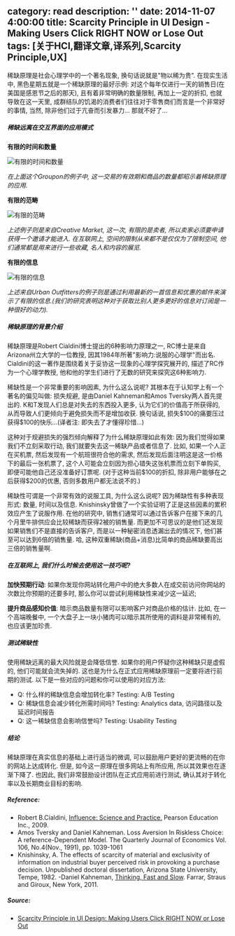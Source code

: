 category: read
description: ''
date: 2014-11-07 4:00:00
title: Scarcity Principle in UI Design - Making Users Click RIGHT NOW or Lose Out
tags: [关于HCI,翻译文章,译系列,Scarcity Principle,UX]
---

<article class="article body">

<p>稀缺原理是社会心理学中的一个著名现象, 换句话说就是"物以稀为贵". 在现实生活中, 黑色星期五就是一个稀缺原理的最好示例: 对这个每年仅进行一天的销售日(在美国是感恩节之后的那天), 且有着非常明确的数量限制, 再加上一定的折扣, 也就导致在这一天里, 成群结队的饥渴的消费者们往往对于零售商们而言是一个非常好的事情, 当然, 除非他们过于亢奋而引发暴力... 那就不好了...</p>

<h5>稀缺远离在交互界面的应用模式</h5>

<p><strong>有限的时间和数量</strong></p>

<p><img src="http://s3.amazonaws.com/media.nngroup.com/media/editor/2014/09/12/scarcity_time-and-quantity.png" alt="有限的时间和数量" title=""></p>

<p><em>在上面这个Groupon的例子中, 这一交易的有效期和商品的数量都昭示着稀缺原理的应用.</em></p>
<!--more-->


<p><strong>有限的范畴</strong></p>

<p><img src="http://s3.amazonaws.com/media.nngroup.com/media/editor/2014/09/12/scarcity_request_invite_creative_market.png" alt="有限的范畴" title=""></p>

<p><em>上述例子则是来自Creative Market, 这一次, 有限的是卖者, 所以卖家必须要申请获得一个邀请才能进入. 在互联网上, 空间的限制从来都不是仅仅为了限制空间, 他们通常都是用来进行一些收藏, 名人和内容的展览.</em></p>

<p><strong>有限的信息</strong></p>

<p><img src="http://s3.amazonaws.com/media.nngroup.com/media/editor/2014/09/12/scarcity_be-the-first-to-know_urbans-email.png" alt="有限的信息" title=""></p>

<p><em>上述来自Urban Outfitters的例子则是通过利用最新的一首信息和优惠的邮件来演示了有限的信息.(我们的研究表明这种对于获取比别人更多更好的信息对订阅是一种很好的动力).</em></p>

<h5>稀缺原理的背景介绍</h5>

<p>稀缺原理是Robert Cialdini博士提出的6种影响力原理之一, RC博士是来自Arizona州立大学的一位教授, 因其1984年所著"影响力:说服的心理学"而出名. Cialdini的这一著作是围绕着关于妥协这一现象的心理学探究展开的, 描述了RC作为一个心理学教授, 他和他的学生们进行了无数的研究来探究这6种影响力.</p>

<p>稀缺性是一个非常重要的影响因素, 为什么这么说呢? 其根本在于认知学上有一个著名的偏见叫做: 损失规避, 是由Daniel Kahneman和Amos Tversky两人首先提出的. K和T发现人们总是对失去的东西投入更多, 认为它们的价值高于所获得的, 从而导致人们更倾向于避免损失而不是增加收获. 换句话说, 损失$100的痛要压过获得$100的快乐...(译者注: 即失去了才懂得珍惜...)</p>

<p>这种对于规避损失的强烈倾向解释了为什么稀缺原理如此有效: 因为我们觉得如果我们不立刻采取行动, 我们就要失去这一稀缺产品或者信息了. 比如, 如果一个人正在买机票, 然后发现有一个航班很符合他的需求, 然后发现后面注明这是这一价格下的最后一张机票了, 这个人可能会立刻因为担心错失这张机票而立刻下单购买, 即便可能他自己还没准备好订票呢. (对于这种当前$100的折扣, 除非用户能够在之后获得$200的优惠, 否则多数用户都无法说不的.)</p>

<p>稀缺性可谓是一个非常有效的说服工具, 为什么这么说呢?  因为稀缺性有多种表现形式: 数量, 时间以及信息. Knishinsky曾做了一个实验证明了正是这些因素的累积效应产生了说服作用. 在他的研究中, 销售们通常可以通过告诉客户在接下来的几个月里牛排供应会比较稀缺而获得2被的销售量. 而更加不可思议的是他们还发现如果销售们不是直接的告诉客户, 而是以一种秘密消息透漏出去的情况下, 他们甚至可以达到6倍的销售量. 哈, 这种双重稀缺(商品+消息)比简单的商品稀缺要高出三倍的销售量啊.</p>

<h5>在互联网上, 我们什么时候去使用这一技巧呢?</h5>

<p><strong>加快预期行动</strong>: 如果你发现你网站转化用户中的绝大多数人在成交前访问你网站的次数比你预期的还要多时, 那么你可以尝试利用稀缺性来减少这一延迟;</p>

<p><strong>提升商品感知价值</strong>: 暗示商品数量有限可以影响客户对商品价格的估计. 比如, 在一个高端晚餐中, 一个大盘子上一块小猪肉可以暗示其所使用的调料是非常稀有的, 也应该更加珍贵.</p>

<h5>测试稀缺性</h5>

<p>使用稀缺远离的最大风险就是会降低信誉. 如果你的用户怀疑你这种稀缺只是虚假的, 他们可能就会流失掉的. 这也是为什么在正式应用稀缺原理前一定要将进行前期的测试. 以下是一些对应的问题和你可以使用的对应方法:</p>

<ul>
<li>Q: 什么样的稀缺信息会增加转化率?      Testing: A/B Testing</li>
<li>Q: 稀缺信息会减少转化所需时间吗?      Testing: Analytics data, 访问路径以及延迟时间报告</li>
<li>Q: 这一稀缺信息会影响信誉吗?              Testing: Usability Testing</li>
</ul>

<h5>结论</h5>

<p>稀缺原理在真实信息的基础上进行适当的微调, 可以鼓励用户更好的更流畅的在你的网站上达成转化. 但是, 如今这一原理在很多网站上有所应用, 所以其效果也在逐渐下降了. 也因此, 我们非常鼓励设计团队在正式应用前进行测试, 确认其对于转化率以及长期商业目标的影响.</p>

<h5>Reference:</h5>

<ul>
<li>Robert B.Cialdini, <a href="http://www.amazon.com/dp/B001CDZYVE?tag=useitcomusablein">Influence: Science and Practice.</a> Pearson Education Inc., 2009.</li>
<li>Amos Tversky and Daniel Kahneman. Loss Aversion In Riskless Choice: A reference-Dependent Model. The Quarterly Journal of Economics Vol. 106, No.4(Nov., 1991), pp. 1039-1061</li>
<li>Knishinsky, A. The effects of scarcity of material and exclusivity of information on industrial buyer perceived risk in provoking a purchase decision. Unpublished doctoral dissertation, Arizona State University, Tempe, 1982.
-Daniel Kahneman, <a href="http://www.amazon.com/dp/B00555X8OA?tag=useitcomusablein">Thinking, Fast and Slow</a>. Farrar, Straus and Giroux, New York, 2011.</li>
</ul>

<h5>Source:</h5>

<ul>
<li><a href="http://www.nngroup.com/articles/scarcity-principle-ux">Scarcity Principle in UI Design: Making Users Click RIGHT NOW or Lose Out</a></li>
</ul></article>
